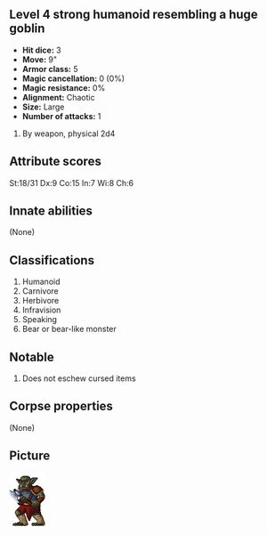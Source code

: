 ## Level 4 strong humanoid resembling a huge goblin

- **Hit dice:** 3
- **Move:** 9"
- **Armor class:** 5
- **Magic cancellation:** 0 (0%)
- **Magic resistance:** 0%
- **Alignment:** Chaotic
- **Size:** Large
- **Number of attacks:** 1
1. By weapon, physical 2d4

## Attribute scores

St:18/31 Dx:9 Co:15 In:7 Wi:8 Ch:6

## Innate abilities

(None)

## Classifications

1. Humanoid
2. Carnivore
3. Herbivore
4. Infravision
5. Speaking
6. Bear or bear-like monster

## Notable

1. Does not eschew cursed items

## Corpse properties

(None)

## Picture

![Bugbear](https://github.com/hyvanmielenpelit/GnollHackTileSet/blob/main/Monsters/bugbear/bugbear.png?raw=true)
